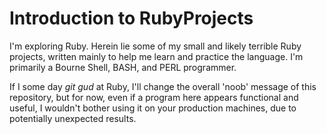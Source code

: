 # Introduction to RubyProjects

I'm exploring Ruby. Herein lie some of my small and likely terrible Ruby projects, written mainly to help me learn and practice the language. I'm primarily a Bourne Shell, BASH, and PERL programmer.

If I some day _git gud_ at Ruby, I'll change the overall 'noob' message of this repository, but for now, even if a program here appears functional and useful, I wouldn't bother using it on your production machines, due to potentially unexpected results.
